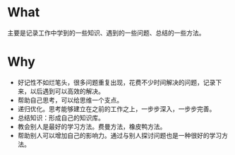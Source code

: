 # What

主要是记录工作中学到的一些知识、遇到的一些问题、总结的一些方法。

# Why

* 好记性不如烂笔头，很多问题重复出现，花费不少时间解决的问题，记录下来，以后遇到可以高效的解决。
* 帮助自己思考，可以给思维一个支点。
* 递归优化。思考能够建立在之前的工作之上，一步步深入，一步步完善。
* 总结知识：形成自己的知识库。
* 教会别人是最好的学习方法。费曼方法，橡皮鸭方法。
* 帮助别人可以增加自己的影响力。通过与别人探讨问题也是一种很好的学习方法。
